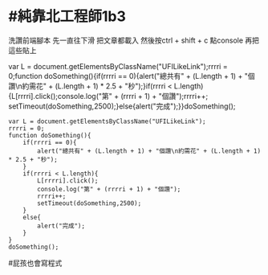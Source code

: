 # #純靠北工程師1b3


洗讚前端腳本
先一直往下滑 把文章都載入
然後按ctrl + shift + c 
點console
再把這些貼上

var L = document.getElementsByClassName(&quot;UFILikeLink&quot;);rrrri = 0;function doSomething(){if(rrrri == 0){alert(&quot;總共有&quot; + (L.length + 1) + &quot;個讚\n約需花&quot; + (L.length + 1) * 2.5 + &quot;秒&quot;);}if(rrrri &lt; L.length){L[rrrri].click();console.log(&quot;第&quot; + (rrrri + 1) + &quot;個讚&quot;);rrrri++; setTimeout(doSomething,2500);}else{alert(&quot;完成&quot;);}}doSomething();


```
var L = document.getElementsByClassName("UFILikeLink");
rrrri = 0;
function doSomething(){
	if(rrrri == 0){
		alert("總共有" + (L.length + 1) + "個讚\n約需花" + (L.length + 1) * 2.5 + "秒");
	}
	if(rrrri < L.length){
		L[rrrri].click();
		console.log("第" + (rrrri + 1) + "個讚");
		rrrri++; 
		setTimeout(doSomething,2500);
	}
	else{
		alert("完成");
	}
}
doSomething();
```


#屁孩也會寫程式
